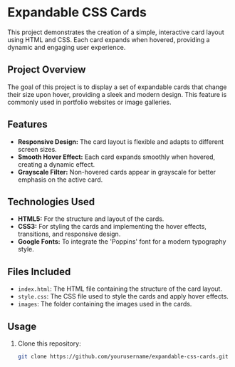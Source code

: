 # Expandable CSS Cards

This project demonstrates the creation of a simple, interactive card layout using HTML and CSS. Each card expands when hovered, providing a dynamic and engaging user experience. 

## Project Overview

The goal of this project is to display a set of expandable cards that change their size upon hover, providing a sleek and modern design. This feature is commonly used in portfolio websites or image galleries.

## Features

- **Responsive Design:** The card layout is flexible and adapts to different screen sizes.
- **Smooth Hover Effect:** Each card expands smoothly when hovered, creating a dynamic effect.
- **Grayscale Filter:** Non-hovered cards appear in grayscale for better emphasis on the active card.
  
## Technologies Used

- **HTML5:** For the structure and layout of the cards.
- **CSS3:** For styling the cards and implementing the hover effects, transitions, and responsive design.
- **Google Fonts:** To integrate the 'Poppins' font for a modern typography style.
  
## Files Included

- `index.html`: The HTML file containing the structure of the card layout.
- `style.css`: The CSS file used to style the cards and apply hover effects.
- `images`: The folder containing the images used in the cards.

## Usage

1. Clone this repository: 
   ```bash
   git clone https://github.com/yourusername/expandable-css-cards.git
